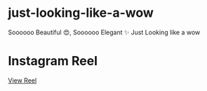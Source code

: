 # just-looking-like-a-wow
Soooooo Beautiful 😍, Soooooo Elegant ✨ Just Looking like a wow

# Instagram Reel
[View Reel](https://www.instagram.com/p/CzmKcLnthRx/)

